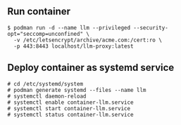 Run container
---
```
$ podman run -d --name llm --privileged --security-opt="seccomp=unconfined" \
  -v /etc/letsencrypt/archive/acme.com:/cert:ro \
  -p 443:8443 localhost/llm-proxy:latest
```

Deploy container as systemd service
---
```
# cd /etc/systemd/system
# podman generate systemd --files --name llm
# systemctl daemon-reload
# systemctl enable container-llm.service
# systemctl start container-llm.service
# systemctl status container-llm.service
```